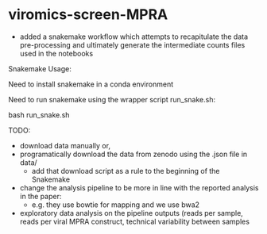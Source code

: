 # viromics-screen-MPRA

- added a snakemake workflow which attempts to recapitulate the data pre-processing and ultimately generate the intermediate counts files used in the notebooks

Snakemake Usage:

Need to install snakemake in a conda environment

Need to run snakemake using the wrapper script run_snake.sh:

  bash run_snake.sh

TODO: 
  - download data manually or,
  - programatically download the data from zenodo using the .json file in data/
     - add that download script as a rule to the beginning of the Snakemake
  - change the analysis pipeline to be more in line with the reported analysis in the paper:
      - e.g. they use bowtie for mapping and we use bwa2
  - exploratory data analysis on the pipeline outputs (reads per sample, reads per viral MPRA construct, technical variability between samples
